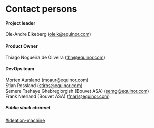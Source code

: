 # Contact persons

#### Project leader
 Ole-Andre Eikeberg (oleik@equinor.com)

#### Product Owner
Thiago Nogueira de Oliveira (thn@equinor.com)

#### DevOps team
Morten Aursland (moaur@equinor.com)  
Stian Rossland  (stiros@equinor.com)  
Semere Tsehaye Ghebregiorgish (Bouvet ASA) (semg@equinor.com)  
Frank Nærland (Bouvet ASA) (fnarl@equinor.com)


##### Public slack channel
[#ideation-machine](https://equinor.slack.com/archives/C01U9DLUXFZ)
